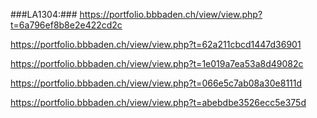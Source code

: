 ###LA1304:### https://portfolio.bbbaden.ch/view/view.php?t=6a796ef8b8e2e422cd2c

https://portfolio.bbbaden.ch/view/view.php?t=62a211cbcd1447d36901

https://portfolio.bbbaden.ch/view/view.php?t=1e019a7ea53a8d49082c

https://portfolio.bbbaden.ch/view/view.php?t=066e5c7ab08a30e8111d

https://portfolio.bbbaden.ch/view/view.php?t=abebdbe3526ecc5e375d
